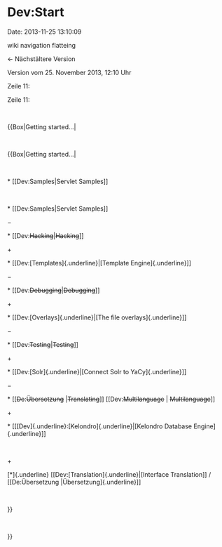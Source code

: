 Dev:Start
=========

Date: 2013-11-25 13:10:09

wiki navigation flatteing

← Nächstältere Version

Version vom 25. November 2013, 12:10 Uhr

Zeile 11:

Zeile 11:

 

<div>

{{Box\|Getting started\...\|

</div>

 

<div>

{{Box\|Getting started\...\|

</div>

 

<div>

\* \[\[Dev:Samples\|Servlet Samples\]\]

</div>

 

<div>

\* \[\[Dev:Samples\|Servlet Samples\]\]

</div>

−

<div>

\* \[\[Dev:~~Hacking~~\|~~Hacking~~\]\]

</div>

\+

<div>

\* \[\[Dev:[Templates]{.underline}\|[Template Engine]{.underline}\]\]

</div>

−

<div>

\* \[\[Dev:~~Debugging~~\|~~Debugging~~\]\]

</div>

\+

<div>

\* \[\[Dev:[Overlays]{.underline}\|[The file overlays]{.underline}\]\]

</div>

−

<div>

\* \[\[Dev:~~Testing~~\|~~Testing~~\]\]

</div>

\+

<div>

\* \[\[Dev:[Solr]{.underline}\|[Connect Solr to YaCy]{.underline}\]\]

</div>

−

<div>

\* \[\[~~De~~:~~Übersetzung~~ \|~~Translating~~\]\]
\[\[Dev:~~Multilanguage~~ \| ~~Multilanguage~~\]\]

</div>

\+

<div>

\* \[\[[Dev]{.underline}:[Kelondro]{.underline}\|[Kelondro Database
Engine]{.underline}\]\]

</div>

 

\+

<div>

[\*]{.underline} \[\[Dev:[Translation]{.underline}\|[Interface
Translation\]\] / \[\[De:Übersetzung \|Übersetzung]{.underline}\]\]

</div>

 

<div>

}}

</div>

 

<div>

}}

</div>

 

 
